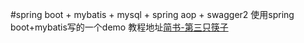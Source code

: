 #spring boot + mybatis + mysql + spring aop + swagger2
使用spring boot+mybatis写的一个demo
教程地址[简书-第三只筷子](http://www.jianshu.com/p/d55822dff8f1)
